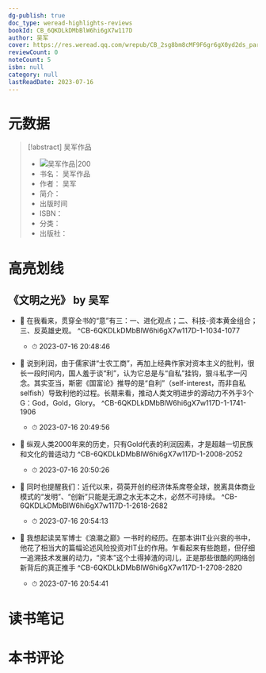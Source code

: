 ```yaml
---
dg-publish: true
doc_type: weread-highlights-reviews
bookId: CB_6QKDLkDMbBlW6hi6gX7w117D
author: 吴军
cover: https://res.weread.qq.com/wrepub/CB_2sg8bm8cMF9F6gr6gX0yd2ds_parsecover
reviewCount: 0
noteCount: 5
isbn: null
category: null
lastReadDate: 2023-07-16
---
```

# 元数据
> [!abstract] 吴军作品
> - ![ 吴军作品|200](https://res.weread.qq.com/wrepub/CB_2sg8bm8cMF9F6gr6gX0yd2ds_parsecover)
> - 书名： 吴军作品
> - 作者： 吴军
> - 简介： 
> - 出版时间 
> - ISBN： 
> - 分类： 
> - 出版社： 

# 高亮划线

## 《文明之光》 by 吴军


- 📌 在我看来，贯穿全书的“意”有三：一、进化观点；二、科技-资本黄金组合；三、反英雄史观。 ^CB-6QKDLkDMbBlW6hi6gX7w117D-1-1034-1077
    - ⏱ 2023-07-16 20:48:46 

- 📌 说到利润，由于儒家讲“士农工商”，再加上经典作家对资本主义的批判，很长一段时间内，国人羞于谈“利”，认为它总是与“自私”挂钩，狠斗私字一闪念。其实亚当，斯密《国富论》推导的是“自利”（self-interest，而非自私selfish）导致利他的过程。长期来看，推动人类文明进步的源动力不外乎3个G：God，Gold，Glory。 ^CB-6QKDLkDMbBlW6hi6gX7w117D-1-1741-1906
    - ⏱ 2023-07-16 20:49:56 

- 📌 纵观人类2000年来的历史，只有Gold代表的利润因素，才是超越一切民族和文化的普适动力 ^CB-6QKDLkDMbBlW6hi6gX7w117D-1-2008-2052
    - ⏱ 2023-07-16 20:50:26 

- 📌 同时也提醒我们：近代以来，荷英开创的经济体系席卷全球，脱离具体商业模式的“发明”、“创新”只能是无源之水无本之木，必然不可持续。 ^CB-6QKDLkDMbBlW6hi6gX7w117D-1-2618-2682
    - ⏱ 2023-07-16 20:54:13 

- 📌 我想起读吴军博士《浪潮之巅》一书时的经历。在那本讲IT业兴衰的书中，他花了相当大的篇幅论述风险投资对IT业的作用。乍看起来有些跑题，但仔细一追溯技术发展的动力，“资本”这个土得掉渣的词儿，正是那些很酷的网络创新背后的真正推手 ^CB-6QKDLkDMbBlW6hi6gX7w117D-1-2708-2820
    - ⏱ 2023-07-16 20:54:41 
# 读书笔记

# 本书评论
